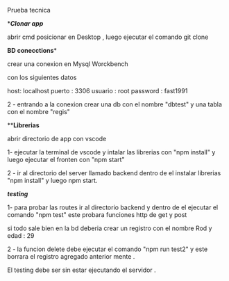 Prueba tecnica 

******Clonar app*****

abrir cmd  posicionar en Desktop , luego ejecutar el comando git clone 


**********BD conecctions***********

crear una conexion en Mysql Worckbench

con los siguientes datos 

host: localhost
puerto : 3306
usuario : root 
password : fast1991

2 - entrando a la conexion crear una db con el nombre "dbtest" y una tabla con el nombre "regis"


********Librerias******

abrir directorio de app con vscode 

1- ejecutar la terminal de vscode y intalar las librerias con "npm install" y luego ejecutar el fronten con "npm start"

2 - ir al directorio del server llamado backend dentro de el instalar librerias "npm install" y luego npm start.

***testing***

1- para probar las routes ir al directorio backend y dentro de el ejecutar el comando "npm test" este probara funciones http de get y post

si todo sale bien en la bd deberia crear un registro con el nombre Rod y edad : 29 

2 - la funcion delete debe ejecutar el comando "npm run test2" y este borrara el registro agregado anterior mente .

El testing debe ser sin estar ejecutando el servidor .


